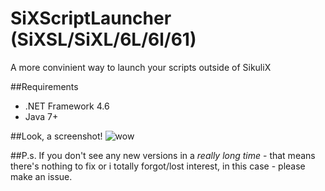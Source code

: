 # SiXScriptLauncher (SiXSL/SiXL/6L/6l/61)
A more convinient way to launch your scripts outside of SikuliX

##Requirements
* .NET Framework 4.6
* Java 7+

##Look, a screenshot!
![wow](http://i.imgur.com/bMBshNq.png)

##P.s.
If you don't see any new versions in a *really long time* - that means there's nothing to fix or i totally forgot/lost interest, in this case - please make an issue.
